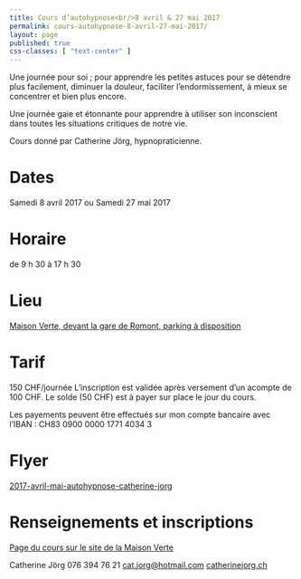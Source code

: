 ```yaml
---
title: Cours d’autohypnose<br/>8 avril & 27 mai 2017
permalink: cours-autohypnose-8-avril-27-mai-2017/
layout: page
published: true
css-classes: [ "text-center" ]
---
```


Une journée pour soi ; pour apprendre les petites astuces pour se détendre plus facilement, diminuer la douleur, faciliter l’endormissement, à mieux se concentrer et bien plus encore.

Une journée gaie et étonnante pour apprendre à utiliser son inconscient dans toutes les situations critiques de notre vie.

Cours donné par Catherine Jörg, hypnopraticienne.


# Dates

Samedi 8 avril 2017
ou
Samedi 27 mai 2017


# Horaire

de 9 h 30 à 17 h 30


# Lieu

[Maison Verte, devant la gare de Romont, parking à disposition][1]


# Tarif

150 CHF/journée
L’inscription est validée après versement d’un acompte de 100 CHF.
Le solde (50 CHF) est à payer sur place le jour du cours.

Les payements peuvent être effectués sur mon compte bancaire avec l’IBAN : CH83 0900 0000 1771 4034 3


# Flyer

[2017-avril-mai-autohypnose-catherine-jorg][2]


# Renseignements et inscriptions

[Page du cours sur le site de la Maison Verte][3]

Catherine Jörg
<i class="fa fa-mobile"></i> 076 394 76 21
[cat.jorg@hotmail.com][4]
[catherinejorg.ch][5]


[1]: https://goo.gl/maps/de1IP
[2]: /fichiers/2017-avril-mai-autohypnose-catherine-jorg.pdf
[3]: http://maison-verte.ch/agenda/relaxation-grace-a-lauto-hypnose/
[4]: mailto:cat.jorg@hotmail.com
[5]: http://catherinejorg.ch/
